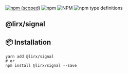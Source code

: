 [![npm (scoped)](https://img.shields.io/npm/v/@lirx/signal.svg)](https://www.npmjs.com/package/@lirx/signal)
![npm](https://img.shields.io/npm/dm/@lirx/signal.svg)
![NPM](https://img.shields.io/npm/l/@lirx/signal.svg)
![npm type definitions](https://img.shields.io/npm/types/@lirx/signal.svg)

## @lirx/signal


## 📦 Installation

```shell
yarn add @lirx/signal
# or
npm install @lirx/signal --save
```
